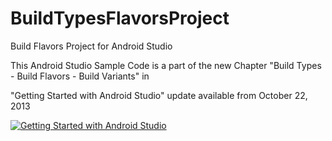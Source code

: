 BuildTypesFlavorsProject
========================

Build Flavors Project for Android Studio

This Android Studio Sample Code is a part of the new Chapter "Build Types - Build Flavors - Build Variants" in

"Getting Started with Android Studio" update available from October 22, 2013

[![Getting Started with Android Studio](https://lh4.googleusercontent.com/eGPIj_C-w8ldGLx3iTq7DqQ3Iqyo-NJHtbKnEQV2uiM=w162-h207-p-no)](http://www.amazon.com/dp/B00ES0NE5G) 
